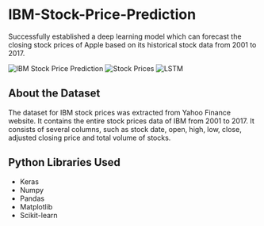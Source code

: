 # IBM-Stock-Price-Prediction

Successfully established a deep learning model which can forecast the closing stock prices of Apple based on its historical stock data from 2001 to 2017.

![IBM Stock Price Prediction](https://i.ytimg.com/vi/QIUxPv5PJOY/maxresdefault.jpg)
![Stock Prices](https://encrypted-tbn0.gstatic.com/images?q=tbn:ANd9GcTYEmRDGacOOCEMRKlgLGeh6sE_dOKaANG4vA&usqp=CAU)
![LSTM](https://cdn-images-1.medium.com/max/1600/0*LyfY3Mow9eCYlj7o.)

## About the Dataset

The dataset for IBM stock prices was extracted from Yahoo Finance website. It contains the entire stock prices data of IBM from 2001 to 2017. It consists of several columns, such as stock date, open, high, low, close, adjusted closing price and total volume of stocks.

## Python Libraries Used

<ul>
  <li>Keras</li>
  <li>Numpy</li>
  <li>Pandas</li>
  <li>Matplotlib</li>
  <li>Scikit-learn</li>
</ul>
